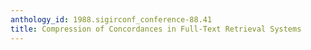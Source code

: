 ```yaml
---
anthology_id: 1988.sigirconf_conference-88.41
title: Compression of Concordances in Full-Text Retrieval Systems
---
```

